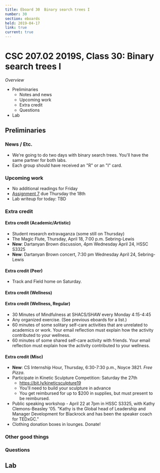 ```yaml
---
title: Eboard 30  Binary search trees I
number: 30
section: eboards
held: 2019-04-17
link: true
current: true
---
```

CSC 207.02 2019S, Class 30:  Binary search trees I
==================================================

_Overview_

* Preliminaries
    * Notes and news
    * Upcoming work
    * Extra credit
    * Questions
* Lab

Preliminaries
-------------

### News / Etc.

* We're going to do two days with binary search trees.  You'll have
  the same partner for both labs.
* Each group should have received an "R" or an "I" card.

### Upcoming work

* No additional readings for Friday
* [Assignment 7](../assignments/assignment07) due Thursday the 18th
* Lab writeup for today: TBD

### Extra credit

#### Extra credit (Academic/Artistic)

* Student research extravaganza (some still on Thursday)
* The Magic Flute, Thursday, April 18, 7:00 p.m. Sebring-Lewis
* **New**: Dartanyan Brown discussion, 4pm Wednesday April 24, HSSC S3325
* **New**: Dartanyan Brown concert, 7:30 pm Wednesday April 24, Sebring-Lewis

#### Extra credit (Peer)

* Track and Field home on Saturday.  

#### Extra credit (Wellness)

#### Extra credit (Wellness, Regular)

* 30 Minutes of Mindfulness at SHACS/SHAW every Monday 4:15-4:45
* Any organized exercise.  (See previous eboards for a list.)
* 60 minutes of some solitary self-care activities that are unrelated to 
  academics or work.  Your email reflection must explain how
  the activity contributed to your wellness.
* 60 minutes of some shared self-care activity with friends.  Your email 
  reflection must explain how the activity contributed to your wellness.

#### Extra credit (Misc)

* **New**: CS Internship Hour, Thursday, 6:30-7:30 p.m., Noyce 3821. 
  _Free Pizza_.
* Participate in Kinetic Sculpture Competition: Saturday the 27th
    * <https://bit.ly/kineticsculpture19>
    * You'll need to build your sculpture in advance
    * You get reimbursed for up to $200 in supplies, but must present
      to be reimbursed.
* Public speaking workshop - April 22 at 7pm in HSSC S3325, with
  Kathy Clemons-Beasley '05.  "Kathy is the Global head of Leadership
  and Manager Development for Blackrock and has been the speaker
  coach for TEDxGC."
* Clothing donation boxes in lounges.  Donate! 

### Other good things

### Questions

Lab
---
